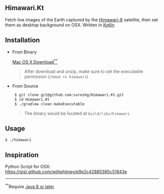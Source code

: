 Himawari.Kt
-----------

Fetch live images of the Earth captured by the [Himawari-8](https://en.wikipedia.org/wiki/Himawari_8) satellite, then set them as desktop background on OSX. Written in [Kotlin](https://kotlinlang.org/)

Installation
------------

* From Binary

   [Mac OS X Download<sup>**</sup>](https://github.com/sureshg/Himawari.Kt/releases/latest)

   > After download and unzip, make sure to set the executable permission (`chmod +x himawari`)

* From Source

    ```bash
     $ git clone git@github.com:sureshg/Himawari.Kt.git
     $ cd Himawari.Kt
     $ ./gradlew clean makeExecutable
    ```
    > The binary would be located at `build/libs/himawari`

Usage
-----


```bash
$ ./himawari

```

Inspiration
-----------

Python Script for OSX: https://gist.github.com/willwhitney/e9e2c42885385c51843e

-------------
<sup>**</sup>Require [Java 8 or later](http://www.oracle.com/technetwork/java/javase/downloads/index.html)